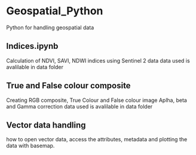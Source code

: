 # Geospatial_Python
Python for handling geospatial data

## Indices.ipynb
Calculation of NDVI, SAVI, NDWI indices using Sentinel 2 data
data used is avalilable in data folder

## True and False colour composite
Creating RGB composite, True Colour and False colour image
Aplha, beta and Gamma correction
data used is avalilable in data folder

## Vector data handling
how to open vector data, access the attributes, metadata and plotting the data with basemap. 

